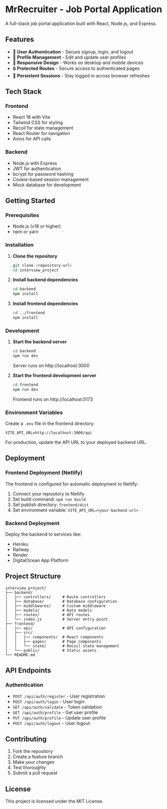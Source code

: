 # MrRecruiter - Job Portal Application

A full-stack job portal application built with React, Node.js, and Express.

## Features

- 🔐 **User Authentication** - Secure signup, login, and logout
- 👤 **Profile Management** - Edit and update user profiles
- 🎨 **Responsive Design** - Works on desktop and mobile devices
- 🔒 **Protected Routes** - Secure access to authenticated pages
- 💾 **Persistent Sessions** - Stay logged in across browser refreshes

## Tech Stack

### Frontend
- React 18 with Vite
- Tailwind CSS for styling
- Recoil for state management
- React Router for navigation
- Axios for API calls

### Backend
- Node.js with Express
- JWT for authentication
- bcrypt for password hashing
- Cookie-based session management
- Mock database for development

## Getting Started

### Prerequisites
- Node.js (v18 or higher)
- npm or yarn

### Installation

1. **Clone the repository**
   ```bash
   git clone <repository-url>
   cd interview_project
   ```

2. **Install backend dependencies**
   ```bash
   cd backend
   npm install
   ```

3. **Install frontend dependencies**
   ```bash
   cd ../frontend
   npm install
   ```

### Development

1. **Start the backend server**
   ```bash
   cd backend
   npm run dev
   ```
   Server runs on http://localhost:3000

2. **Start the frontend development server**
   ```bash
   cd frontend
   npm run dev
   ```
   Frontend runs on http://localhost:5173

### Environment Variables

Create a `.env` file in the frontend directory:
```env
VITE_API_URL=http://localhost:3000/api
```

For production, update the API URL to your deployed backend URL.

## Deployment

### Frontend Deployment (Netlify)
The frontend is configured for automatic deployment to Netlify:

1. Connect your repository to Netlify
2. Set build command: `npm run build`
3. Set publish directory: `frontend/dist`
4. Set environment variable: `VITE_API_URL=<your-backend-url>`

### Backend Deployment
Deploy the backend to services like:
- Heroku
- Railway
- Render
- DigitalOcean App Platform

## Project Structure

```
interview_project/
├── backend/
│   ├── controllers/     # Route controllers
│   ├── database/        # Database configuration
│   ├── middlewares/     # Custom middleware
│   ├── models/          # Data models
│   ├── routes/          # API routes
│   └── index.js         # Server entry point
├── frontend/
│   ├── api/             # API configuration
│   ├── src/
│   │   ├── components/  # React components
│   │   ├── pages/       # Page components
│   │   └── state/       # Recoil state management
│   └── public/          # Static assets
└── README.md
```

## API Endpoints

### Authentication
- `POST /api/auth/register` - User registration
- `POST /api/auth/login` - User login
- `GET /api/auth/validate` - Token validation
- `GET /api/auth/profile` - Get user profile
- `PUT /api/auth/profile` - Update user profile
- `POST /api/auth/logout` - User logout

## Contributing

1. Fork the repository
2. Create a feature branch
3. Make your changes
4. Test thoroughly
5. Submit a pull request

## License

This project is licensed under the MIT License.
